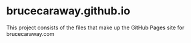 # brucecaraway.github.io
This project consists of the files that make up the GitHub Pages site for brucecaraway.com
